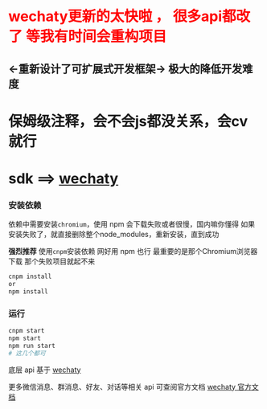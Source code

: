 # <span style="color:red">wechaty更新的太快啦 ， 很多api都改了 等我有时间会重构项目</span>

## <-重新设计了可扩展式开发框架-> 极大的降低开发难度


# 保姆级注释，会不会js都没关系，会cv就行

# sdk ==> **[wechaty](https://github.com/wechaty/wechaty)**

### 安装依赖

依赖中需要安装`chromium`，使用 npm 会下载失败或者很慢，国内嘛你懂得
如果安装失败了，就直接删除整个node_modules，重新安装，直到成功

**强烈推荐** 使用`cnpm`安装依赖 网好用 npm 也行 最重要的是那个Chromium浏览器下载 那个失败项目就起不来

```bash
cnpm install 
or
npm install
```


### 运行

```bash
cnpm start
npm start
npm run start
# 这几个都可
```

底层 api 基于 [wechaty](https://github.com/wechaty/wechaty)

更多微信消息、群消息、好友、对话等相关 api 可查阅官方文档 [wechaty 官方文档](https://github.com/wechaty/wechaty/blob/master/docs/index.md)


